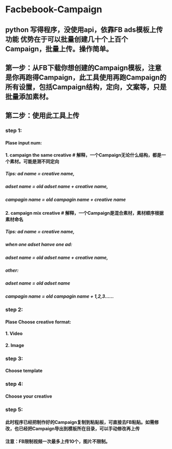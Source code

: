 # Facbebook-Campaign
## python 写得程序，没使用api，依靠FB ads模板上传功能  优势在于可以批量创建几十个上百个Campaign，批量上传。操作简单。
## 第一步：从FB下载你想创建的Campaign模板，注意是你再跑得Campaign，此工具使用再跑Campaign的所有设置，包括Campaign结构，定向，文案等，只是批量添加素材。
## 第二步：使用此工具上传
### step 1:
#### Plase input num:
#### 1. campaign the same creative       #  解释，一个Campaign无论什么结构，都是一个素材。可能是测不同定向
#####       Tips:   ad name = creative name, 
#####               adset name = old adset name + creative name,
#####               campagin name = old campagin name + creative name 
#### 2. campaign mix creative            #  解释，一个Campaign是混合素材，素材顺序根据素材命名
#####    Tips:   ad name = creative name, 
#####            when one adset hanve one ad:
#####                adset name = old adset name + creative name,
#####            other:
#####                adset name = old adset name
#####            campagin name = old campagin name + 1,2,3......


### step 2:
#### Plase Choose creative format:
#### 1. Video
#### 2. Image



### step 3:
#### Choose template

### step 4:
#### Choose your creative

### step 5:
####  此时程序已经把制作好的Campaign复制到粘贴板，可直接去FB粘贴。如需修改，也已经把Campaign导出到模板所在目录，可以手动修改再上传
####  注意：FB限制视频一次最多上传10个，图片不限制。

